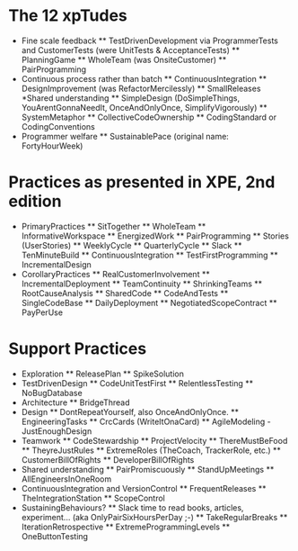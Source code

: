 # The 12 xpTudes 

* Fine scale feedback
** TestDrivenDevelopment via ProgrammerTests and CustomerTests (were UnitTests & AcceptanceTests)
** PlanningGame
** WholeTeam (was OnsiteCustomer)
** PairProgramming
* Continuous process rather than batch
** ContinuousIntegration
** DesignImprovement (was RefactorMercilessly)
** SmallReleases
*Shared understanding
** SimpleDesign (DoSimpleThings, YouArentGonnaNeedIt, OnceAndOnlyOnce, SimplifyVigorously)
** SystemMetaphor
** CollectiveCodeOwnership
** CodingStandard or CodingConventions
* Programmer welfare
** SustainablePace (original name: FortyHourWeek)

# Practices as presented in XPE, 2nd edition

* PrimaryPractices
** SitTogether
** WholeTeam
** InformativeWorkspace
** EnergizedWork
** PairProgramming
** Stories (UserStories)
** WeeklyCycle
** QuarterlyCycle
** Slack
** TenMinuteBuild
** ContinuousIntegration
** TestFirstProgramming
** IncrementalDesign
* CorollaryPractices
** RealCustomerInvolvement
** IncrementalDeployment
** TeamContinuity
** ShrinkingTeams
** RootCauseAnalysis
** SharedCode
** CodeAndTests
** SingleCodeBase
** DailyDeployment
** NegotiatedScopeContract
** PayPerUse 

# Support Practices 

* Exploration
** ReleasePlan
** SpikeSolution
* TestDrivenDesign
** CodeUnitTestFirst
** RelentlessTesting
** NoBugDatabase
* Architecture
** BridgeThread
* Design
** DontRepeatYourself, also OnceAndOnlyOnce.
** EngineeringTasks
** CrcCards (WriteItOnaCard)
** AgileModeling - JustEnoughDesign
* Teamwork
** CodeStewardship
** ProjectVelocity
** ThereMustBeFood
** TheyreJustRules
** ExtremeRoles (TheCoach, TrackerRole, etc.)
** CustomerBillOfRights
** DeveloperBillOfRights
* Shared understanding
** PairPromiscuously
** StandUpMeetings
** AllEngineersInOneRoom
* ContinuousIntegration and VersionControl
** FrequentReleases
** TheIntegrationStation
** ScopeControl
* SustainingBehaviours?
** Slack time to read books, articles, experiment... (aka OnlyPairSixHoursPerDay ;-)
** TakeRegularBreaks
** IterationRetrospective
** ExtremeProgrammingLevels
** OneButtonTesting 
